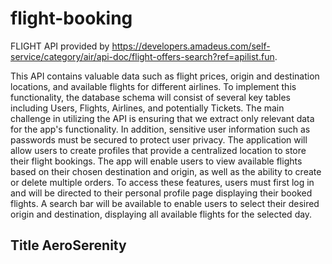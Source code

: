 # flight-booking




FLIGHT API provided by https://developers.amadeus.com/self-service/category/air/api-doc/flight-offers-search?ref=apilist.fun. 



This API contains valuable data such as flight prices, origin and destination locations, and available flights for different airlines.
To implement this functionality, the database schema will consist of several key tables including Users, Flights, Airlines, and potentially Tickets. The main challenge in utilizing the API is ensuring that we extract only relevant data for the app's functionality. In addition, sensitive user information such as passwords must be secured to protect user privacy.
The application will allow users to create profiles that provide a centralized location to store their flight bookings. The app will enable users to view available flights based on their chosen destination and origin, as well as the ability to create or delete multiple orders. To access these features, users must first log in and will be directed to their personal profile page displaying their booked flights. A search bar will be available to enable users to select their desired origin and destination, displaying all available flights for the selected day.


## Title AeroSerenity
